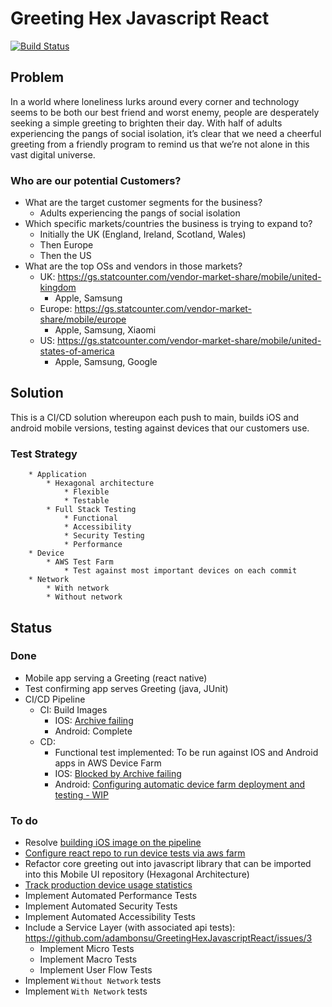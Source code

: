 # Greeting Hex Javascript React

[![Build Status](https://github.com/adambonsu/GreetingHexJavascriptReact/actions/workflows/ci-cd.yml/badge.svg)](https://github.com/adambonsu/GreetingHexJavascriptReact/actions/workflows/ci-cd.yml)

## Problem

In a world where loneliness lurks around every corner and technology seems to be both our best friend and worst enemy, people are desperately seeking a simple greeting to brighten their day. With half of adults experiencing the pangs of social isolation, it’s clear that we need a cheerful greeting from a friendly program to remind us that we’re not alone in this vast digital universe.

### Who are our potential Customers?
* What are the target customer segments for the business?
    * Adults experiencing the pangs of social isolation
* Which specific markets/countries the business is trying to expand to?
    * Initially the UK (England, Ireland, Scotland, Wales)
    * Then Europe
    * Then the US
* What are the top OSs and vendors in those markets?
    * UK: https://gs.statcounter.com/vendor-market-share/mobile/united-kingdom
        * Apple, Samsung
    * Europe: https://gs.statcounter.com/vendor-market-share/mobile/europe
        * Apple, Samsung, Xiaomi
    * US: https://gs.statcounter.com/vendor-market-share/mobile/united-states-of-america
        * Apple, Samsung, Google


## Solution 

This is a CI/CD solution whereupon each push to main, builds iOS and android mobile versions, testing against devices that our customers use.


### Test Strategy
```
    * Application
        * Hexagonal architecture
            * Flexible
            * Testable
        * Full Stack Testing 
            * Functional
            * Accessibility
            * Security Testing
            * Performance
    * Device
        * AWS Test Farm
            * Test against most important devices on each commit
    * Network
        * With network
        * Without network
```

## Status

### Done
* Mobile app serving a Greeting (react native)
* Test confirming app serves Greeting (java, JUnit) 
* CI/CD Pipeline
    * CI: Build Images
        * IOS: [Archive failing](https://github.com/adambonsu/GreetingHexJavascriptReact/issues/1)
        * Android: Complete
    * CD:
        * Functional test implemented: To be run against IOS and Android apps in AWS Device Farm
        * IOS: [Blocked by Archive failing](https://github.com/adambonsu/GreetingHexJavascriptReact/issues/1)
        * Android: [Configuring automatic device farm deployment and testing - WIP](https://github.com/adambonsu/GreetingHexJavascriptReact/issues/2)


### To do
* Resolve [building iOS image on the pipeline](https://github.com/adambonsu/GreetingHexJavascriptReact/issues/1)
* [Configure react repo to run device tests via aws farm](https://github.com/adambonsu/GreetingHexJavascriptReact/issues/2)
* Refactor core greeting out into javascript library that can be imported into this Mobile UI repository (Hexagonal Architecture)
* [Track production device usage statistics](https://github.com/adambonsu/GreetingHexJavascriptReact/issues/4)
* Implement Automated Performance Tests
* Implement Automated Security Tests
* Implement Automated Accessibility Tests
* Include a Service Layer (with associated api tests): https://github.com/adambonsu/GreetingHexJavascriptReact/issues/3
   * Implement Micro Tests
   * Implement Macro Tests
   * Implement User Flow Tests
* Implement `Without Network` tests
* Implement `With Network` tests

